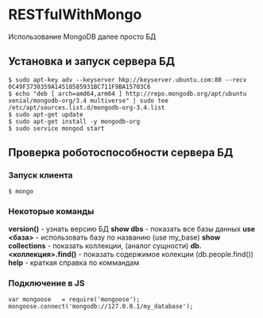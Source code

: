 # RESTfulWithMongo

Использование MongoDB далее просто БД

## Установка и запуск сервера БД
```
$ sudo apt-key adv --keyserver hkp://keyserver.ubuntu.com:80 --recv 0C49F3730359A14518585931BC711F9BA15703C6
$ echo "deb [ arch=amd64,arm64 ] http://repo.mongodb.org/apt/ubuntu xenial/mongodb-org/3.4 multiverse" | sudo tee /etc/apt/sources.list.d/mongodb-org-3.4.list
$ sudo apt-get update
$ sudo apt-get install -y mongodb-org
$ sudo service mongod start
```
## Проверка роботоспособности сервера БД

### Запуск клиента
```
$ mongo
```
### Некоторые команды
**version()** - узнать версию БД
**show dbs** - показать все базы данных
**use <база>** - использовать базу по названию (use my_base)
**show collections** - показать коллекции, (аналог сущности)
**db.<коллекция>.find()** - показать содержимое колекции (db.people.find())
**help** - краткая справка по коммандам

### Подключение в JS
```
var mongoose   = require('mongoose');
mongoose.connect('mongodb://127.0.0.1/my_database');
```
